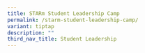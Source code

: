 ```yaml
---
title: STARm Student Leadership Camp
permalink: /starm-student-leadership-camp/
variant: tiptap
description: ""
third_nav_title: Student Leadership
---
```

